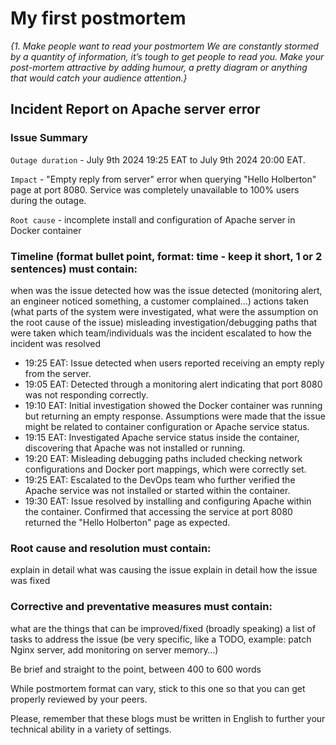  # My first postmortem
_{1. Make people want to read your postmortem
We are constantly stormed by a quantity of information, it’s tough to get people to read you.
Make your post-mortem attractive by adding humour, a pretty diagram or anything that would catch your audience attention.}_
## Incident Report on Apache server error

### Issue Summary
`Outage duration` - July 9th 2024 19:25 EAT to  July 9th 2024 20:00 EAT.

`Impact` - "Empty reply from server" error when querying "Hello Holberton" page at port 8080.
Service was completely unavailable to 100% users during the outage.

`Root cause` - incomplete install and configuration of Apache server in Docker container

### Timeline (format bullet point, format: time - keep it short, 1 or 2 sentences) must contain:

when was the issue detected
how was the issue detected (monitoring alert, an engineer noticed something, a customer complained…)
actions taken (what parts of the system were investigated, what were the assumption on the root cause of the issue)
misleading investigation/debugging paths that were taken
which team/individuals was the incident escalated to
how the incident was resolved
- 19:25 EAT: Issue detected when users reported receiving an empty reply from the server.
- 19:05 EAT: Detected through a monitoring alert indicating that port 8080 was not responding correctly.
- 19:10 EAT: Initial investigation showed the Docker container was running but returning an empty response. Assumptions were made that the issue might be related to container configuration or Apache service status.
- 19:15 EAT: Investigated Apache service status inside the container, discovering that Apache was not installed or running.
- 19:20 EAT: Misleading debugging paths included checking network configurations and Docker port mappings, which were correctly set.
- 19:25 EAT: Escalated to the DevOps team who further verified the Apache service was not installed or started within the container.
- 19:30 EAT: Issue resolved by installing and configuring Apache within the container. Confirmed that accessing the service at port 8080 returned the "Hello Holberton" page as expected.
### Root cause and resolution must contain:

explain in detail what was causing the issue
explain in detail how the issue was fixed
### Corrective and preventative measures must contain:

what are the things that can be improved/fixed (broadly speaking)
a list of tasks to address the issue (be very specific, like a TODO, example: patch Nginx server, add monitoring on server memory…)

Be brief and straight to the point, between 400 to 600 words

While postmortem format can vary, stick to this one so that you can get properly reviewed by your peers.

Please, remember that these blogs must be written in English to further your technical ability in a variety of settings.
